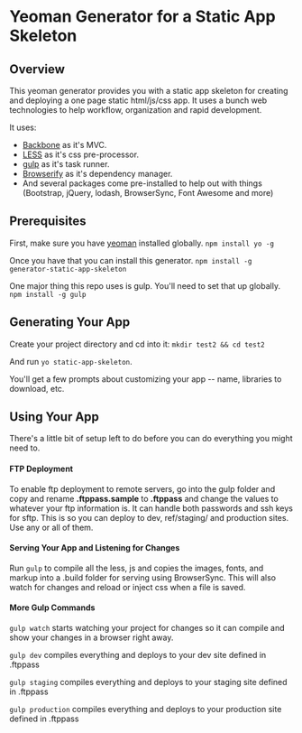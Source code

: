 # Yeoman Generator for a Static App Skeleton

## Overview
This yeoman generator provides you with a static app skeleton for creating and deploying a one page static html/js/css app.  It uses a bunch web technologies to help workflow, organization and rapid development.

It uses:
* [Backbone](http://backbonejs.org/) as it's MVC.
* [LESS](http://lesscss.org/) as it's css pre-processor.
* [gulp](http://gulpjs.com/) as it's task runner.
* [Browserify](http://browserify.org/) as it's dependency manager.
* And several packages come pre-installed to help out with things (Bootstrap, jQuery, lodash, BrowserSync, Font Awesome and more)

## Prerequisites
First, make sure you have [yeoman](http://yeoman.io/) installed globally. `npm install yo -g`

Once you have that you can install this generator. `npm install -g generator-static-app-skeleton`

One major thing this repo uses is gulp. You'll need to set that up globally. `npm install -g gulp`

## Generating Your App
Create your project directory and cd into it: `mkdir test2 && cd test2`

And run `yo static-app-skeleton`. 

You'll get a few prompts about customizing your app -- name, libraries to download, etc.

## Using Your App
There's a little bit of setup left to do before you can do everything you might need to.

#### FTP Deployment

To enable ftp deployment to remote servers, go into the gulp folder and copy and rename **.ftppass.sample** to **.ftppass** and change the values to whatever your ftp information is.  It can handle both passwords and ssh keys for sftp.  This is so you can deploy to dev, ref/staging/ and production sites.  Use any or all of them.

#### Serving Your App and Listening for Changes

Run `gulp` to compile all the less, js and copies the images, fonts, and markup into a .build folder for serving using BrowserSync.  This will also watch for changes and reload or inject css when a file is saved.

#### More Gulp Commands

`gulp watch` starts watching your project for changes so it can compile and show your changes in a browser right away.

`gulp dev` compiles everything and deploys to your dev site defined in .ftppass

`gulp staging` compiles everything and deploys to your staging site defined in .ftppass

`gulp production`  compiles everything and deploys to your production site defined in .ftppass
